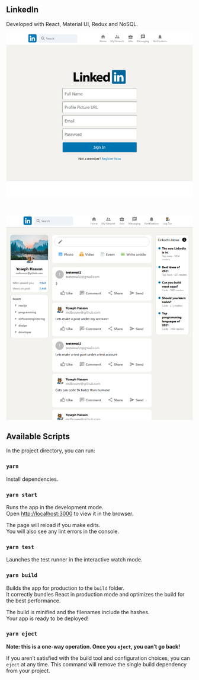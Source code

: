 ## LinkedIn 
Developed with React, Material UI, Redux and NoSQL.

![Login page](https://raw.githubusercontent.com/MDbrosev/linkedin/master/src/images/loginRegister.PNG?token=AFPQ6R2LNNA3NCEKUVM2ME3BVPMDO)

<br />

![Home page](https://raw.githubusercontent.com/MDbrosev/linkedin/master/src/images/homepage.PNG?token=AFPQ6R64US3RRJDQY5YHXPLBVPMDM)

## Available Scripts

In the project directory, you can run:

### `yarn`

Install dependencies.

### `yarn start`

Runs the app in the development mode.<br />
Open [http://localhost:3000](http://localhost:3000) to view it in the browser.

The page will reload if you make edits.<br />
You will also see any lint errors in the console.

### `yarn test`

Launches the test runner in the interactive watch mode.<br />

### `yarn build`

Builds the app for production to the `build` folder.<br />
It correctly bundles React in production mode and optimizes the build for the best performance.

The build is minified and the filenames include the hashes.<br />
Your app is ready to be deployed!


### `yarn eject`

**Note: this is a one-way operation. Once you `eject`, you can’t go back!**

If you aren’t satisfied with the build tool and configuration choices, you can `eject` at any time. This command will remove the single build dependency from your project.
